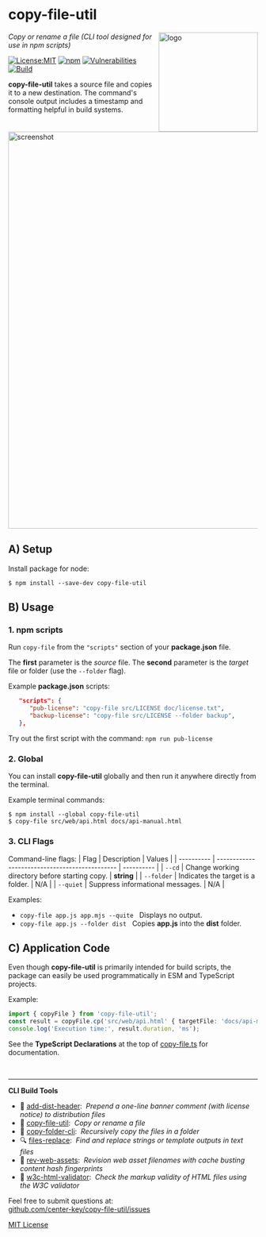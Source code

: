 # copy-file-util
<img src=https://centerkey.com/graphics/center-key-logo.svg align=right width=200 alt=logo>

_Copy or rename a file (CLI tool designed for use in npm scripts)_

[![License:MIT](https://img.shields.io/badge/License-MIT-blue.svg)](https://github.com/center-key/copy-file-util/blob/main/LICENSE.txt)
[![npm](https://img.shields.io/npm/v/copy-file-util.svg)](https://www.npmjs.com/package/copy-file-util)
[![Vulnerabilities](https://snyk.io/test/github/center-key/copy-file-util/badge.svg)](https://snyk.io/test/github/center-key/copy-file-util)
[![Build](https://github.com/center-key/copy-file-util/workflows/build/badge.svg)](https://github.com/center-key/copy-file-util/actions/workflows/run-spec-on-push.yaml)

**copy-file-util** takes a source file and copies it to a new destination.  The command's console output includes a timestamp and formatting helpful in build systems.

<img src=https://raw.githubusercontent.com/center-key/copy-file-util/main/screenshot.png
width=800 alt=screenshot>

## A) Setup
Install package for node:
```shell
$ npm install --save-dev copy-file-util
```

## B) Usage
### 1. npm scripts
Run `copy-file` from the `"scripts"` section of your **package.json** file.

The **first** parameter is the *source* file.
The **second** parameter is the *target* file or folder (use the `--folder` flag).

Example **package.json** scripts:
```json
   "scripts": {
      "pub-license": "copy-file src/LICENSE doc/license.txt",
      "backup-license": "copy-file src/LICENSE --folder backup",
   },
```
Try out the first script with the command: `npm run pub-license`

### 2. Global
You can install **copy-file-util** globally and then run it anywhere directly from the terminal.

Example terminal commands:
```shell
$ npm install --global copy-file-util
$ copy-file src/web/api.html docs/api-manual.html
```

### 3. CLI Flags
Command-line flags:
| Flag       | Description                                    | Values     |
| ---------- | ---------------------------------------------- | ---------- |
| `--cd`     | Change working directory before starting copy. | **string** |
| `--folder` | Indicates the target is a folder.              | N/A        |
| `--quiet`  | Suppress informational messages.               | N/A        |

Examples:
   - `copy-file app.js app.mjs --quite` &nbsp; Displays no output.
   - `copy-file app.js --folder dist` &nbsp; Copies **app.js** into the **dist** folder.

## C) Application Code
Even though **copy-file-util** is primarily intended for build scripts, the package can easily be used programmatically in ESM and TypeScript projects.

Example:
``` typescript
import { copyFile } from 'copy-file-util';
const result = copyFile.cp('src/web/api.html' { targetFile: 'docs/api-manual.html' });
console.log('Execution time:', result.duration, 'ms');
```

See the **TypeScript Declarations** at the top of [copy-file.ts](copy-file.ts) for documentation.

<br>

---
**CLI Build Tools**
   - 🎋 [add-dist-header](https://github.com/center-key/add-dist-header):&nbsp; _Prepend a one-line banner comment (with license notice) to distribution files_
   - 📄 [copy-file-util](https://github.com/center-key/copy-file-util):&nbsp; _Copy or rename a file_
   - 📂 [copy-folder-cli](https://github.com/center-key/copy-folder-cli):&nbsp; _Recursively copy the files in a folder_
   - 🔍 [files-replace](https://github.com/center-key/files-replace):&nbsp; _Find and replace strings or template outputs in text files_
   - 🔢 [rev-web-assets](https://github.com/center-key/rev-web-assets):&nbsp; _Revision web asset filenames with cache busting content hash fingerprints_
   - 🚦 [w3c-html-validator](https://github.com/center-key/w3c-html-validator):&nbsp; _Check the markup validity of HTML files using the W3C validator_

Feel free to submit questions at:<br>
[github.com/center-key/copy-file-util/issues](https://github.com/center-key/copy-file-util/issues)

[MIT License](LICENSE.txt)

